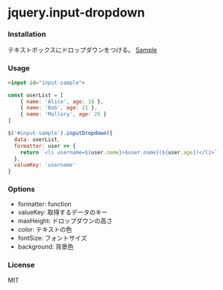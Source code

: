 # jquery.input-dropdown

### Installation ###
テキストボックスにドロップダウンをつける。
[Sample](https://jsfiddle.net/kohei_mizobata/mzantv30/122/)

### Usage ###

```html
<input id="input-sample">
```
```javascript
const userList = [
    { name: 'Alice', age: 18 },
    { name: 'Bob', age: 21 },
    { name: 'Mallory', age: 25 }
]

$('#input-sample').inputDropdown({
  data: userList,
  formatter: user => {
    return `<li username=${user.name}>$user.name}(${user.age})</li>`
  },
  valueKey: 'username'
}
```

### Options ###
* formatter: function
* valueKey: 取得するデータのキー
* maxHeight: ドロップダウンの高さ
* color: テキストの色
* fontSize: フォントサイズ
* background: 背景色

### License ###  
MIT
